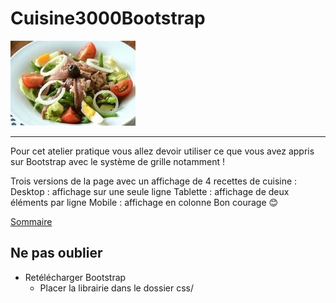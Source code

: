 # Cuisine3000Bootstrap

<img src="./img/salade.jpg" title="Cuisine3000 bootstrap" alt="cuisine3000 bootstrap project illustration" width="200"/>
<hr>

Pour cet atelier pratique vous allez devoir utiliser ce que vous avez appris sur Bootstrap avec le système de grille notamment !

Trois versions de la page avec un affichage de 4 recettes de cuisine :
Desktop : affichage sur une seule ligne
Tablette : affichage de deux éléments par ligne
Mobile : affichage en colonne
Bon courage 😊

[Sommaire](../)

## Ne pas oublier
- Retélécharger Bootstrap
    - Placer la librairie dans le dossier css/